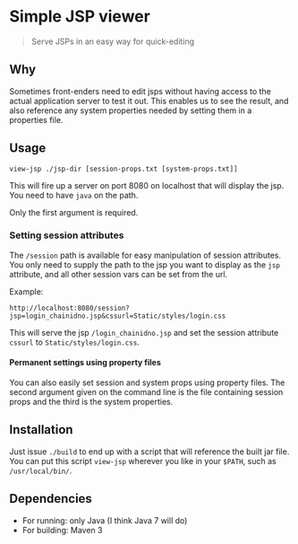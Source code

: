 Simple JSP viewer
======================================

> Serve JSPs in an easy way for quick-editing

## Why 
Sometimes front-enders need to edit jsps without having 
access to the actual application server to test it out.
This enables us to see the result, and also reference
any system properties needed by setting them in a 
properties file.

## Usage
`view-jsp ./jsp-dir [session-props.txt [system-props.txt]]`

This will fire up a server on port 8080 on localhost that
will display the jsp. You need to have `java` on the path.

Only the first argument is required.

### Setting session attributes
The `/session` path is available for easy manipulation of session attributes.
You only need to supply the path to the jsp you want to display as the `jsp` attribute,
and all other session vars can be set from the url.

Example:
```
http://localhost:8080/session?jsp=login_chainidno.jsp&cssurl=Static/styles/login.css
```

This will serve the jsp `/login_chainidno.jsp` and set the  session attribute `cssurl` to 
`Static/styles/login.css`.

#### Permanent settings using property files
You can also easily set session and system props using property files. The 
second argument given on the command line is the file containing session props
and the third is the system properties.


## Installation
Just issue `./build` to end up with a script that will reference the built jar file.
You can put this script `view-jsp` wherever you like in your `$PATH`, such as `/usr/local/bin/`.

## Dependencies
- For running: only Java (I think Java 7 will do)
- For building: Maven 3
